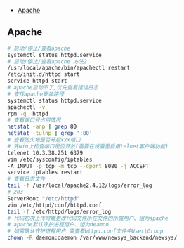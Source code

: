 <!-- MarkdownTOC levels="2,3" autolink="true" autoanchor="true" style="unordered" markdown_preview="gitlab" -->

- [Apache](#apache)

<!-- /MarkdownTOC -->
<a id="apache"></a>
## Apache
```bash
# 启动/停止/查看apache
systemctl status httpd.service
# 启动/停止/查看apache 方法2
/usr/local/apache/bin/apachectl restart
/etc/init.d/httpd start
service httpd start
# apache启动不了,优先查看错误日志
# 查找apache安装路径
systemctl status httpd.service
apachectl -v
rpm -q  httpd
# 查看端口号占用情况
netstat -anp | grep 80
netstat -tulnp | grep ':80'
# 查看防火墙是否开启xxx端口
# 先win上检查端口是否开放(需要在设置里启用telnet客户端功能)
telenet 10.3.38.251 6379
vim /etc/sysconfig/iptables
-A INPUT -p tcp -m tcp --dport 8080 -j ACCEPT
service iptables restart
# 查看日志文件
tail -f /usr/local/apache2.4.12/logs/error_log
# 203
ServerRoot "/etc/httpd"
vim /etc/httpd/conf/httpd.conf
tail -f /etc/httpd/logs/error_log
# 代码初次上传时需更改代码文件所在文件的所属用户、组为apache
# apache默认守护进程用户、组为deamon
# 如需确认守护进程用户 需查看httpd.conf文件中User\Group
chown -R daemon:daemon /var/www/newsys_backend/newsys/
```
